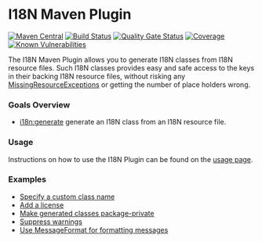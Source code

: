 # I18N Maven Plugin
[![Maven Central](https://img.shields.io/maven-central/v/com.github.robtimus/i18n-maven-plugin)](https://search.maven.org/artifact/com.github.robtimus/i18n-maven-plugin)
[![Build Status](https://github.com/robtimus/i18n-maven-plugin/actions/workflows/build.yml/badge.svg)](https://github.com/robtimus/i18n-maven-plugin/actions/workflows/build.yml)
[![Quality Gate Status](https://sonarcloud.io/api/project_badges/measure?project=com.github.robtimus%3Ai18n-maven-plugin&metric=alert_status)](https://sonarcloud.io/summary/overall?id=com.github.robtimus%3Ai18n-maven-plugin)
[![Coverage](https://sonarcloud.io/api/project_badges/measure?project=com.github.robtimus%3Ai18n-maven-plugin&metric=coverage)](https://sonarcloud.io/summary/overall?id=com.github.robtimus%3Ai18n-maven-plugin)
[![Known Vulnerabilities](https://snyk.io/test/github/robtimus/i18n-maven-plugin/badge.svg)](https://snyk.io/test/github/robtimus/i18n-maven-plugin)

The I18N Maven Plugin allows you to generate I18N classes from I18N resource files. Such I18N classes provides easy and safe access to the keys in their backing I18N resource files, without risking any [MissingResourceExceptions](https://docs.oracle.com/javase/8/docs/api/java/util/MissingResourceException.html) or getting the number of place holders wrong.

### Goals Overview

* [i18n:generate](https://robtimus.github.io/i18n-maven-plugin/generate-mojo.html) generate an I18N class from an I18N resource file.

### Usage

Instructions on how to use the I18N Plugin can be found on the [usage page](https://robtimus.github.io/i18n-maven-plugin/usage.html).

### Examples

* [Specify a custom class name](https://robtimus.github.io/i18n-maven-plugin/examples/custom-class-name.html)
* [Add a license](https://robtimus.github.io/i18n-maven-plugin/examples/license.html)
* [Make generated classes package-private](https://robtimus.github.io/i18n-maven-plugin/examples/package-private.html)
* [Suppress warnings](https://robtimus.github.io/i18n-maven-plugin/examples/suppress-warnings.html)
* [Use MessageFormat for formatting messages](https://robtimus.github.io/i18n-maven-plugin/examples/use-message-format.html)
